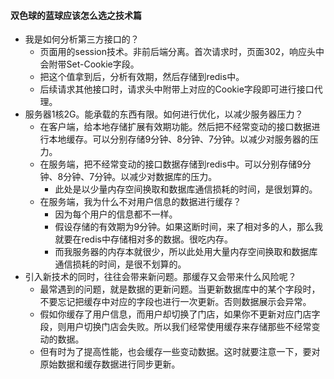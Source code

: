 #### 双色球的蓝球应该怎么选之技术篇
* 我是如何分析第三方接口的？
  - 页面用的session技术。非前后端分离。首次请求时，页面302，响应头中会附带Set-Cookie字段。
  - 把这个值拿到后，分析有效期，然后存储到redis中。
  - 后续请求其他接口时，请求头中附带上对应的Cookie字段即可进行接口代理。
* 服务器1核2G。能承载的东西有限。如何进行优化，以减少服务器压力？
  - 在客户端，给本地存储扩展有效期功能。然后把不经常变动的接口数据进行本地缓存。可以分别存储9分钟、8分钟、7分钟。以减少对服务器的压力。
  - 在服务端，把不经常变动的接口数据存储到redis中。可以分别存储9分钟、8分钟、7分钟。以减少对数据库的压力。
    - 此处是以少量内存空间换取和数据库通信损耗的时间，是很划算的。
  - 在服务端，我为什么不对用户信息的数据进行缓存？
    - 因为每个用户的信息都不一样。
    - 假设存储的有效期为9分钟。如果这断时间，来了相对多的人，那么我就要在redis中存储相对多的数据。很吃内存。
    - 而我服务器的内存本就很少，所以此处用大量内存空间换取和数据库通信损耗的时间，是很不划算的。
* 引入新技术的同时，往往会带来新问题。那缓存又会带来什么风险呢？
  - 最常遇到的问题，就是数据的更新问题。当更新数据库中的某个字段时，不要忘记把缓存中对应的字段也进行一次更新。否则数据展示会异常。
  - 假如你缓存了用户信息，而用户却切换了门店，如果你不更新对应门店字段，则用户切换门店会失败。所以我们经常使用缓存来存储那些不经常变动的数据。
  - 但有时为了提高性能，也会缓存一些变动数据。这时就要注意一下，要对原始数据和缓存数据进行同步更新。
